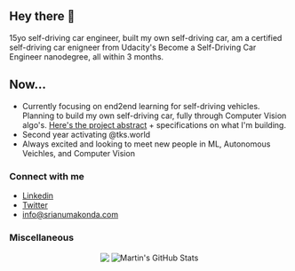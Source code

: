 ## Hey there 👋

15yo self-driving car engineer, built my own self-driving car, am a certified self-driving car enigneer from Udacity's Become a Self-Driving Car Engineer nanodegree, all within 3 months.

## Now...

- Currently focusing on end2end learning for self-driving vehicles. Planning to build my own self-driving car, fully through Computer Vision algo's. <a href="https://srianumakonda.notion.site/End2End-Self-Driving-a3e063810d164ea982a4157b0fc8e403">Here's the project abstract</a> + specifications on what I'm building. 
- Second year activating @tks.world
- Always excited and looking to meet new people in ML, Autonomous Veichles, and Computer Vision 


### Connect with me
- <a href="https://www.linkedin.com/in/srianumakonda/">Linkedin</a>
- <a href="https://twitter.com/srianumakonda">Twitter</a>
- info@srianumakonda.com

### Miscellaneous

<p align="center"   >

  <img align="center" src="https://github-readme-stats.vercel.app/api/top-langs/?username=srianumakonda&hide=java,html,tex&title_color=ffffff&text_color=c9cacc&icon_color=2bbc8a&bg_color=1d1f21&langs_count=3" />

  <img align="center" src="https://github-readme-stats.vercel.app/api?username=srianumakonda&show_icons=true&line_height=27&count_private=true&title_color=ffffff&text_color=c9cacc&icon_color=2bbc8a&bg_color=1d1f21" alt="Martin's GitHub Stats" />

</p>     

